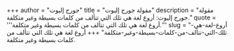 +++
author = "جورج إليوت"
title = "مقولة جورج إليوت"
description = "مقولة جورج إليوت: أروع لغة هي تلك التي تتألف من كلمات بسيطة وغير متكلفة."
quote = '''أروع لغة هي تلك التي تتألف من كلمات بسيطة وغير متكلفة.''' 
slug = "أروع-لغة-هي-تلك-التي-تتألف-من-كلمات-بسيطة-وغير-متكلفة"
+++
أروع لغة هي تلك التي تتألف من كلمات بسيطة وغير متكلفة.
